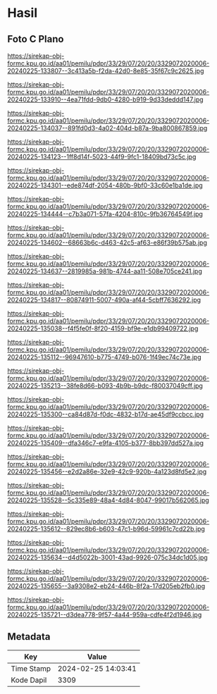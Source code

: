 # Hasil

## Foto C Plano

https://sirekap-obj-formc.kpu.go.id/aa01/pemilu/pdpr/33/29/07/20/20/3329072020006-20240225-133807--3c413a5b-f2da-42d0-8e85-35f67c9c2625.jpg

https://sirekap-obj-formc.kpu.go.id/aa01/pemilu/pdpr/33/29/07/20/20/3329072020006-20240225-133910--4ea71fdd-9db0-4280-b919-9d33deddd147.jpg

https://sirekap-obj-formc.kpu.go.id/aa01/pemilu/pdpr/33/29/07/20/20/3329072020006-20240225-134037--891fd0d3-4a02-404d-b87a-9ba800867859.jpg

https://sirekap-obj-formc.kpu.go.id/aa01/pemilu/pdpr/33/29/07/20/20/3329072020006-20240225-134123--1ff8d14f-5023-44f9-9fc1-18409bd73c5c.jpg

https://sirekap-obj-formc.kpu.go.id/aa01/pemilu/pdpr/33/29/07/20/20/3329072020006-20240225-134301--ede874df-2054-480b-9bf0-33c60e1ba1de.jpg

https://sirekap-obj-formc.kpu.go.id/aa01/pemilu/pdpr/33/29/07/20/20/3329072020006-20240225-134444--c7b3a071-57fa-4204-810c-9fb36764549f.jpg

https://sirekap-obj-formc.kpu.go.id/aa01/pemilu/pdpr/33/29/07/20/20/3329072020006-20240225-134602--68663b6c-d463-42c5-af63-e86f39b575ab.jpg

https://sirekap-obj-formc.kpu.go.id/aa01/pemilu/pdpr/33/29/07/20/20/3329072020006-20240225-134637--2819985a-981b-4744-aa11-508e705ce241.jpg

https://sirekap-obj-formc.kpu.go.id/aa01/pemilu/pdpr/33/29/07/20/20/3329072020006-20240225-134817--80874911-5007-490a-af44-5cbff7636292.jpg

https://sirekap-obj-formc.kpu.go.id/aa01/pemilu/pdpr/33/29/07/20/20/3329072020006-20240225-135038--f4f5fe0f-8f20-4159-bf9e-e1db99409722.jpg

https://sirekap-obj-formc.kpu.go.id/aa01/pemilu/pdpr/33/29/07/20/20/3329072020006-20240225-135112--96947610-b775-4749-b076-1f49ec74c73e.jpg

https://sirekap-obj-formc.kpu.go.id/aa01/pemilu/pdpr/33/29/07/20/20/3329072020006-20240225-135213--38fe8d66-b093-4b9b-b9dc-f80037049cff.jpg

https://sirekap-obj-formc.kpu.go.id/aa01/pemilu/pdpr/33/29/07/20/20/3329072020006-20240225-135300--ca84d87d-f0dc-4832-b17d-ae45df9ccbcc.jpg

https://sirekap-obj-formc.kpu.go.id/aa01/pemilu/pdpr/33/29/07/20/20/3329072020006-20240225-135409--dfa346c7-e9fa-4105-b377-8bb397dd527a.jpg

https://sirekap-obj-formc.kpu.go.id/aa01/pemilu/pdpr/33/29/07/20/20/3329072020006-20240225-135456--e2d2a86e-32e9-42c9-920b-4a123d8fd5e2.jpg

https://sirekap-obj-formc.kpu.go.id/aa01/pemilu/pdpr/33/29/07/20/20/3329072020006-20240225-135528--5c335e89-48a4-4d84-8047-99017b562065.jpg

https://sirekap-obj-formc.kpu.go.id/aa01/pemilu/pdpr/33/29/07/20/20/3329072020006-20240225-135612--829ec8b6-b603-47c1-b96d-59961c7cd22b.jpg

https://sirekap-obj-formc.kpu.go.id/aa01/pemilu/pdpr/33/29/07/20/20/3329072020006-20240225-135634--d4d5022b-3001-43ad-9926-075c34dc1d05.jpg

https://sirekap-obj-formc.kpu.go.id/aa01/pemilu/pdpr/33/29/07/20/20/3329072020006-20240225-135655--3a9308e2-eb24-446b-8f2a-17d205eb2fb0.jpg

https://sirekap-obj-formc.kpu.go.id/aa01/pemilu/pdpr/33/29/07/20/20/3329072020006-20240225-135721--d3dea778-9f57-4a44-959a-cdfe4f2d1946.jpg


## Metadata

| Key        | Value               |
| ---------- | ------------------- |
| Time Stamp | 2024-02-25 14:03:41 |
| Kode Dapil | 3309                |




